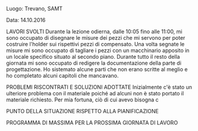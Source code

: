 Luogo: Trevano, SAMT

Data: 14.10.2016

LAVORI SVOLTI
Durante la lezione odierna, dalle 10:05 fino alle 11:00, mi sono occupato di disegnare le misure dei pezzi che mi servono per poter costruire l'holder sui rispettivi pezzi di compensato. Una volta segnate le misure mi sono occupato di tagliare i pezzi con un macchinario apposito in un locale specifico situato al secondo piano.
Durante tutto il resto della giornata mi sono occupato di redigere la documentazione della parte di progettazione. Ho sistemato alcune parti che non erano scritte al meglio e ho completato alcuni capitoli che mancavano. 

PROBLEMI RISCONTRATI E SOLUZIONI ADOTTATE
Inizialmente c'è stato un ulteriore problema con il materiale poiché ad alcuni non è stato portato il materiale richiesto. Per mia fortuna, ciò di cui avevo bisogna c

PUNTO DELLA SITUAZIONE RISPETTO ALLA PIANIFICAZIONE

PROGRAMMA DI MASSIMA PER LA PROSSIMA GIORNATA DI LAVORO
